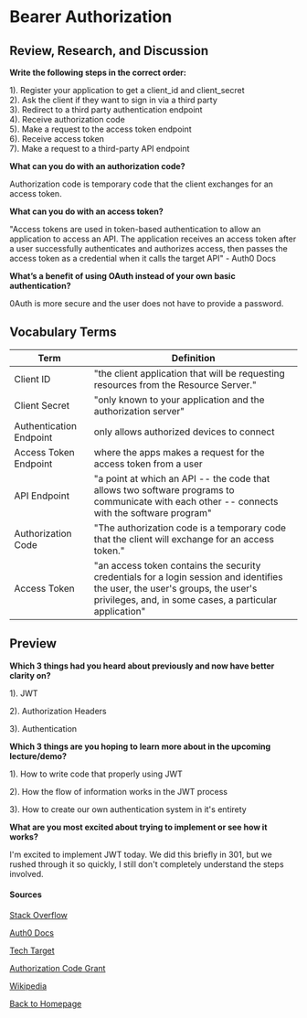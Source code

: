 # Bearer Authorization

## Review, Research, and Discussion

**Write the following steps in the correct order:**

1). Register your application to get a client_id and client_secret  
2). Ask the client if they want to sign in via a third party  
3). Redirect to a third party authentication endpoint  
4). Receive authorization code  
5). Make a request to the access token endpoint  
6). Receive access token  
7). Make a request to a third-party API endpoint  

**What can you do with an authorization code?**

Authorization code is temporary code that the client exchanges for an access token.

**What can you do with an access token?**

"Access tokens are used in token-based authentication to allow an application to access an API. The application receives an access token after a user successfully authenticates and authorizes access, then passes the access token as a credential when it calls the target API" - Auth0 Docs

**What’s a benefit of using OAuth instead of your own basic authentication?**

0Auth is more secure and the user does not have to provide a password.

## Vocabulary Terms

| Term      | Definition |
| ----------- | ----------- |
| Client ID     | "the client application that will be requesting resources from the Resource Server."  |
| Client Secret   | "only known to your application and the authorization server"      |
| Authentication Endpoint      | only allows authorized devices to connect    |
| Access Token Endpoint   | where the apps makes a request for the access token from a user     |
| API Endpoint   | "a point at which an API -- the code that allows two software programs to communicate with each other -- connects with the software program"      |
| Authorization Code   | "The authorization code is a temporary code that the client will exchange for an access token."     |
| Access Token   | "an access token contains the security credentials for a login session and identifies the user, the user's groups, the user's privileges, and, in some cases, a particular application"      |

## Preview

**Which 3 things had you heard about previously and now have better clarity on?**

1). JWT

2). Authorization Headers

3). Authentication

**Which 3 things are you hoping to learn more about in the upcoming lecture/demo?**

1). How to write code that properly using JWT

2). How the flow of information works in the JWT process

3). How to create our own authentication system in it's entirety

**What are you most excited about trying to implement or see how it works?**

I'm excited to implement JWT today. We did this briefly in 301, but we rushed through it so quickly, I still don't completely understand the steps involved. 

#### Sources
[Stack Overflow](https://stackoverflow.com/questions/28418360/jwt-json-web-token-audience-aud-versus-client-id-whats-the-difference#:~:text=The%20client_id%20in%20OAuth%20refers,credentials%20that%20may%20be%20required.)

[Auth0 Docs](https://auth0.com/docs/configure/applications)

[Tech Target](https://searchapparchitecture.techtarget.com/definition/API-endpoint)

[Authorization Code Grant](https://www.oauth.com/oauth2-servers/server-side-apps/authorization-code/)

[Wikipedia](https://en.wikipedia.org/wiki/Access_token)

[Back to Homepage](../README.md)